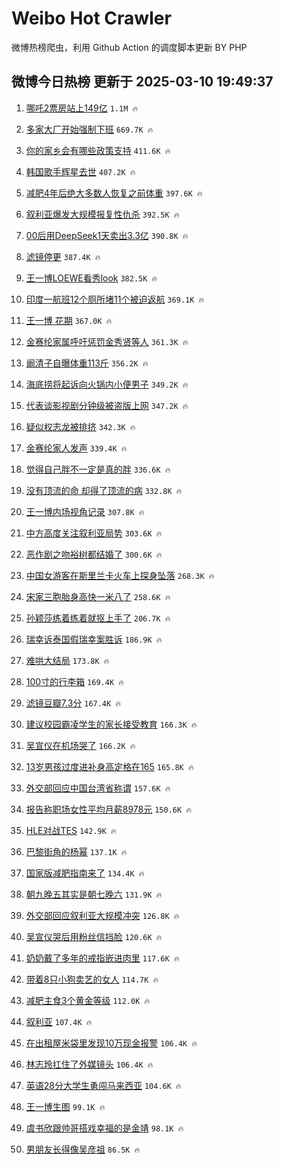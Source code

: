 # Weibo Hot Crawler 



微博热榜爬虫，利用 Github Action 的调度脚本更新 BY PHP 


## 微博今日热榜 更新于 2025-03-10 19:49:37 
1. [哪吒2票房站上149亿](https://s.weibo.com/weibo?q=%23%E5%93%AA%E5%90%922%E7%A5%A8%E6%88%BF%E7%AB%99%E4%B8%8A149%E4%BA%BF%23&t=31&band_rank=1&Refer=top) `1.1M 🔥` 

1. [多家大厂开始强制下班](https://s.weibo.com/weibo?q=%23%E5%A4%9A%E5%AE%B6%E5%A4%A7%E5%8E%82%E5%BC%80%E5%A7%8B%E5%BC%BA%E5%88%B6%E4%B8%8B%E7%8F%AD%23&t=31&band_rank=2&Refer=top) `669.7K 🔥` 

1. [你的家乡会有哪些政策支持](https://s.weibo.com/weibo?q=%23%E4%BD%A0%E7%9A%84%E5%AE%B6%E4%B9%A1%E4%BC%9A%E6%9C%89%E5%93%AA%E4%BA%9B%E6%94%BF%E7%AD%96%E6%94%AF%E6%8C%81%23&t=31&band_rank=3&Refer=top) `411.6K 🔥` 

1. [韩国歌手辉星去世](https://s.weibo.com/weibo?q=%23%E9%9F%A9%E5%9B%BD%E6%AD%8C%E6%89%8B%E8%BE%89%E6%98%9F%E5%8E%BB%E4%B8%96%23&t=31&band_rank=4&Refer=top) `407.2K 🔥` 

1. [减肥4年后绝大多数人恢复之前体重](https://s.weibo.com/weibo?q=%23%E5%87%8F%E8%82%A54%E5%B9%B4%E5%90%8E%E7%BB%9D%E5%A4%A7%E5%A4%9A%E6%95%B0%E4%BA%BA%E6%81%A2%E5%A4%8D%E4%B9%8B%E5%89%8D%E4%BD%93%E9%87%8D%23&t=31&band_rank=5&Refer=top) `397.6K 🔥` 

1. [叙利亚爆发大规模报复性仇杀](https://s.weibo.com/weibo?q=%23%E5%8F%99%E5%88%A9%E4%BA%9A%E7%88%86%E5%8F%91%E5%A4%A7%E8%A7%84%E6%A8%A1%E6%8A%A5%E5%A4%8D%E6%80%A7%E4%BB%87%E6%9D%80%23&t=31&band_rank=6&Refer=top) `392.5K 🔥` 

1. [00后用DeepSeek1天卖出3.3亿](https://s.weibo.com/weibo?q=%2300%E5%90%8E%E7%94%A8DeepSeek1%E5%A4%A9%E5%8D%96%E5%87%BA3.3%E4%BA%BF%23&t=31&band_rank=7&Refer=top) `390.8K 🔥` 

1. [滤镜停更](https://s.weibo.com/weibo?q=%E6%BB%A4%E9%95%9C%E5%81%9C%E6%9B%B4&t=31&band_rank=8&Refer=top) `387.4K 🔥` 

1. [王一博LOEWE看秀look](https://s.weibo.com/weibo?q=%23%E7%8E%8B%E4%B8%80%E5%8D%9ALOEWE%E7%9C%8B%E7%A7%80look%23&t=31&band_rank=9&Refer=top) `382.5K 🔥` 

1. [印度一航班12个厕所堵11个被迫返航](https://s.weibo.com/weibo?q=%23%E5%8D%B0%E5%BA%A6%E4%B8%80%E8%88%AA%E7%8F%AD12%E4%B8%AA%E5%8E%95%E6%89%80%E5%A0%B511%E4%B8%AA%E8%A2%AB%E8%BF%AB%E8%BF%94%E8%88%AA%23&t=31&band_rank=10&Refer=top) `369.1K 🔥` 

1. [王一博 花期](https://s.weibo.com/weibo?q=%E7%8E%8B%E4%B8%80%E5%8D%9A%20%E8%8A%B1%E6%9C%9F&t=31&band_rank=11&Refer=top) `367.0K 🔥` 

1. [金赛纶家属呼吁惩罚金秀贤等人](https://s.weibo.com/weibo?q=%23%E9%87%91%E8%B5%9B%E7%BA%B6%E5%AE%B6%E5%B1%9E%E5%91%BC%E5%90%81%E6%83%A9%E7%BD%9A%E9%87%91%E7%A7%80%E8%B4%A4%E7%AD%89%E4%BA%BA%23&t=31&band_rank=12&Refer=top) `361.3K 🔥` 

1. [阚清子自曝体重113斤](https://s.weibo.com/weibo?q=%23%E9%98%9A%E6%B8%85%E5%AD%90%E8%87%AA%E6%9B%9D%E4%BD%93%E9%87%8D113%E6%96%A4%23&t=31&band_rank=13&Refer=top) `356.2K 🔥` 

1. [海底捞将起诉向火锅内小便男子](https://s.weibo.com/weibo?q=%23%E6%B5%B7%E5%BA%95%E6%8D%9E%E5%B0%86%E8%B5%B7%E8%AF%89%E5%90%91%E7%81%AB%E9%94%85%E5%86%85%E5%B0%8F%E4%BE%BF%E7%94%B7%E5%AD%90%23&t=31&band_rank=14&Refer=top) `349.2K 🔥` 

1. [代表谈影视剧分钟级被盗版上网](https://s.weibo.com/weibo?q=%23%E4%BB%A3%E8%A1%A8%E8%B0%88%E5%BD%B1%E8%A7%86%E5%89%A7%E5%88%86%E9%92%9F%E7%BA%A7%E8%A2%AB%E7%9B%97%E7%89%88%E4%B8%8A%E7%BD%91%23&t=31&band_rank=15&Refer=top) `347.2K 🔥` 

1. [疑似权志龙被排挤](https://s.weibo.com/weibo?q=%23%E7%96%91%E4%BC%BC%E6%9D%83%E5%BF%97%E9%BE%99%E8%A2%AB%E6%8E%92%E6%8C%A4%23&t=31&band_rank=16&Refer=top) `342.3K 🔥` 

1. [金赛纶家人发声](https://s.weibo.com/weibo?q=%23%E9%87%91%E8%B5%9B%E7%BA%B6%E5%AE%B6%E4%BA%BA%E5%8F%91%E5%A3%B0%23&t=31&band_rank=17&Refer=top) `339.4K 🔥` 

1. [觉得自己胖不一定是真的胖](https://s.weibo.com/weibo?q=%23%E8%A7%89%E5%BE%97%E8%87%AA%E5%B7%B1%E8%83%96%E4%B8%8D%E4%B8%80%E5%AE%9A%E6%98%AF%E7%9C%9F%E7%9A%84%E8%83%96%23&t=31&band_rank=18&Refer=top) `336.6K 🔥` 

1. [没有顶流的命 却得了顶流的病](https://s.weibo.com/weibo?q=%E6%B2%A1%E6%9C%89%E9%A1%B6%E6%B5%81%E7%9A%84%E5%91%BD%20%E5%8D%B4%E5%BE%97%E4%BA%86%E9%A1%B6%E6%B5%81%E7%9A%84%E7%97%85&t=31&band_rank=19&Refer=top) `332.8K 🔥` 

1. [王一博内场视角记录](https://s.weibo.com/weibo?q=%23%E7%8E%8B%E4%B8%80%E5%8D%9A%E5%86%85%E5%9C%BA%E8%A7%86%E8%A7%92%E8%AE%B0%E5%BD%95%23&t=31&band_rank=20&Refer=top) `307.8K 🔥` 

1. [中方高度关注叙利亚局势](https://s.weibo.com/weibo?q=%23%E4%B8%AD%E6%96%B9%E9%AB%98%E5%BA%A6%E5%85%B3%E6%B3%A8%E5%8F%99%E5%88%A9%E4%BA%9A%E5%B1%80%E5%8A%BF%23&t=31&band_rank=21&Refer=top) `303.6K 🔥` 

1. [恶作剧之吻裕树都结婚了](https://s.weibo.com/weibo?q=%23%E6%81%B6%E4%BD%9C%E5%89%A7%E4%B9%8B%E5%90%BB%E8%A3%95%E6%A0%91%E9%83%BD%E7%BB%93%E5%A9%9A%E4%BA%86%23&t=31&band_rank=22&Refer=top) `300.6K 🔥` 

1. [中国女游客在斯里兰卡火车上探身坠落](https://s.weibo.com/weibo?q=%23%E4%B8%AD%E5%9B%BD%E5%A5%B3%E6%B8%B8%E5%AE%A2%E5%9C%A8%E6%96%AF%E9%87%8C%E5%85%B0%E5%8D%A1%E7%81%AB%E8%BD%A6%E4%B8%8A%E6%8E%A2%E8%BA%AB%E5%9D%A0%E8%90%BD%23&t=31&band_rank=23&Refer=top) `268.3K 🔥` 

1. [宋家三胞胎身高快一米八了](https://s.weibo.com/weibo?q=%23%E5%AE%8B%E5%AE%B6%E4%B8%89%E8%83%9E%E8%83%8E%E8%BA%AB%E9%AB%98%E5%BF%AB%E4%B8%80%E7%B1%B3%E5%85%AB%E4%BA%86%23&t=31&band_rank=24&Refer=top) `258.6K 🔥` 

1. [孙颖莎练着练着就抠上手了](https://s.weibo.com/weibo?q=%23%E5%AD%99%E9%A2%96%E8%8E%8E%E7%BB%83%E7%9D%80%E7%BB%83%E7%9D%80%E5%B0%B1%E6%8A%A0%E4%B8%8A%E6%89%8B%E4%BA%86%23&t=31&band_rank=25&Refer=top) `206.7K 🔥` 

1. [瑞幸诉泰国假瑞幸案胜诉](https://s.weibo.com/weibo?q=%23%E7%91%9E%E5%B9%B8%E8%AF%89%E6%B3%B0%E5%9B%BD%E5%81%87%E7%91%9E%E5%B9%B8%E6%A1%88%E8%83%9C%E8%AF%89%23&t=31&band_rank=26&Refer=top) `186.9K 🔥` 

1. [难哄大结局](https://s.weibo.com/weibo?q=%E9%9A%BE%E5%93%84%E5%A4%A7%E7%BB%93%E5%B1%80&t=31&band_rank=27&Refer=top) `173.8K 🔥` 

1. [100寸的行李箱](https://s.weibo.com/weibo?q=100%E5%AF%B8%E7%9A%84%E8%A1%8C%E6%9D%8E%E7%AE%B1&t=31&band_rank=28&Refer=top) `169.4K 🔥` 

1. [滤镜豆瓣7.3分](https://s.weibo.com/weibo?q=%E6%BB%A4%E9%95%9C%E8%B1%86%E7%93%A37.3%E5%88%86&t=31&band_rank=29&Refer=top) `167.4K 🔥` 

1. [建议校园霸凌学生的家长接受教育](https://s.weibo.com/weibo?q=%23%E5%BB%BA%E8%AE%AE%E6%A0%A1%E5%9B%AD%E9%9C%B8%E5%87%8C%E5%AD%A6%E7%94%9F%E7%9A%84%E5%AE%B6%E9%95%BF%E6%8E%A5%E5%8F%97%E6%95%99%E8%82%B2%23&t=31&band_rank=30&Refer=top) `166.3K 🔥` 

1. [吴宣仪在机场哭了](https://s.weibo.com/weibo?q=%23%E5%90%B4%E5%AE%A3%E4%BB%AA%E5%9C%A8%E6%9C%BA%E5%9C%BA%E5%93%AD%E4%BA%86%23&t=31&band_rank=31&Refer=top) `166.2K 🔥` 

1. [13岁男孩过度进补身高定格在165](https://s.weibo.com/weibo?q=%2313%E5%B2%81%E7%94%B7%E5%AD%A9%E8%BF%87%E5%BA%A6%E8%BF%9B%E8%A1%A5%E8%BA%AB%E9%AB%98%E5%AE%9A%E6%A0%BC%E5%9C%A8165%23&t=31&band_rank=32&Refer=top) `165.8K 🔥` 

1. [外交部回应中国台湾省称谓](https://s.weibo.com/weibo?q=%23%E5%A4%96%E4%BA%A4%E9%83%A8%E5%9B%9E%E5%BA%94%E4%B8%AD%E5%9B%BD%E5%8F%B0%E6%B9%BE%E7%9C%81%E7%A7%B0%E8%B0%93%23&t=31&band_rank=33&Refer=top) `157.6K 🔥` 

1. [报告称职场女性平均月薪8978元](https://s.weibo.com/weibo?q=%23%E6%8A%A5%E5%91%8A%E7%A7%B0%E8%81%8C%E5%9C%BA%E5%A5%B3%E6%80%A7%E5%B9%B3%E5%9D%87%E6%9C%88%E8%96%AA8978%E5%85%83%23&t=31&band_rank=34&Refer=top) `150.6K 🔥` 

1. [HLE对战TES](https://s.weibo.com/weibo?q=%23HLE%E5%AF%B9%E6%88%98TES%23&t=31&band_rank=35&Refer=top) `142.9K 🔥` 

1. [巴黎街角的杨幂](https://s.weibo.com/weibo?q=%23%E5%B7%B4%E9%BB%8E%E8%A1%97%E8%A7%92%E7%9A%84%E6%9D%A8%E5%B9%82%23&t=31&band_rank=36&Refer=top) `137.1K 🔥` 

1. [国家版减肥指南来了](https://s.weibo.com/weibo?q=%23%E5%9B%BD%E5%AE%B6%E7%89%88%E5%87%8F%E8%82%A5%E6%8C%87%E5%8D%97%E6%9D%A5%E4%BA%86%23&t=31&band_rank=37&Refer=top) `134.4K 🔥` 

1. [朝九晚五其实是朝七晚六](https://s.weibo.com/weibo?q=%E6%9C%9D%E4%B9%9D%E6%99%9A%E4%BA%94%E5%85%B6%E5%AE%9E%E6%98%AF%E6%9C%9D%E4%B8%83%E6%99%9A%E5%85%AD&t=31&band_rank=38&Refer=top) `131.9K 🔥` 

1. [外交部回应叙利亚大规模冲突](https://s.weibo.com/weibo?q=%23%E5%A4%96%E4%BA%A4%E9%83%A8%E5%9B%9E%E5%BA%94%E5%8F%99%E5%88%A9%E4%BA%9A%E5%A4%A7%E8%A7%84%E6%A8%A1%E5%86%B2%E7%AA%81%23&t=31&band_rank=39&Refer=top) `126.8K 🔥` 

1. [吴宣仪哭后用粉丝信挡脸](https://s.weibo.com/weibo?q=%23%E5%90%B4%E5%AE%A3%E4%BB%AA%E5%93%AD%E5%90%8E%E7%94%A8%E7%B2%89%E4%B8%9D%E4%BF%A1%E6%8C%A1%E8%84%B8%23&t=31&band_rank=40&Refer=top) `120.6K 🔥` 

1. [奶奶戴了多年的戒指嵌进肉里](https://s.weibo.com/weibo?q=%23%E5%A5%B6%E5%A5%B6%E6%88%B4%E4%BA%86%E5%A4%9A%E5%B9%B4%E7%9A%84%E6%88%92%E6%8C%87%E5%B5%8C%E8%BF%9B%E8%82%89%E9%87%8C%23&t=31&band_rank=41&Refer=top) `117.6K 🔥` 

1. [带着8只小狗卖艺的女人](https://s.weibo.com/weibo?q=%E5%B8%A6%E7%9D%808%E5%8F%AA%E5%B0%8F%E7%8B%97%E5%8D%96%E8%89%BA%E7%9A%84%E5%A5%B3%E4%BA%BA&t=31&band_rank=42&Refer=top) `114.7K 🔥` 

1. [减肥主食3个黄金等级](https://s.weibo.com/weibo?q=%23%E5%87%8F%E8%82%A5%E4%B8%BB%E9%A3%9F3%E4%B8%AA%E9%BB%84%E9%87%91%E7%AD%89%E7%BA%A7%23&t=31&band_rank=43&Refer=top) `112.0K 🔥` 

1. [叙利亚](https://s.weibo.com/weibo?q=%E5%8F%99%E5%88%A9%E4%BA%9A&t=31&band_rank=44&Refer=top) `107.4K 🔥` 

1. [在出租屋米袋里发现10万现金报警](https://s.weibo.com/weibo?q=%23%E5%9C%A8%E5%87%BA%E7%A7%9F%E5%B1%8B%E7%B1%B3%E8%A2%8B%E9%87%8C%E5%8F%91%E7%8E%B010%E4%B8%87%E7%8E%B0%E9%87%91%E6%8A%A5%E8%AD%A6%23&t=31&band_rank=45&Refer=top) `106.4K 🔥` 

1. [林志玲扛住了外媒镜头](https://s.weibo.com/weibo?q=%23%E6%9E%97%E5%BF%97%E7%8E%B2%E6%89%9B%E4%BD%8F%E4%BA%86%E5%A4%96%E5%AA%92%E9%95%9C%E5%A4%B4%23&t=31&band_rank=46&Refer=top) `106.4K 🔥` 

1. [英语28分大学生勇闯马来西亚](https://s.weibo.com/weibo?q=%E8%8B%B1%E8%AF%AD28%E5%88%86%E5%A4%A7%E5%AD%A6%E7%94%9F%E5%8B%87%E9%97%AF%E9%A9%AC%E6%9D%A5%E8%A5%BF%E4%BA%9A&t=31&band_rank=47&Refer=top) `104.6K 🔥` 

1. [王一博生图](https://s.weibo.com/weibo?q=%E7%8E%8B%E4%B8%80%E5%8D%9A%E7%94%9F%E5%9B%BE&t=31&band_rank=48&Refer=top) `99.1K 🔥` 

1. [虞书欣跟帅哥搭戏幸福的是金靖](https://s.weibo.com/weibo?q=%E8%99%9E%E4%B9%A6%E6%AC%A3%E8%B7%9F%E5%B8%85%E5%93%A5%E6%90%AD%E6%88%8F%E5%B9%B8%E7%A6%8F%E7%9A%84%E6%98%AF%E9%87%91%E9%9D%96&t=31&band_rank=49&Refer=top) `98.1K 🔥` 

1. [男朋友长得像吴彦祖](https://s.weibo.com/weibo?q=%E7%94%B7%E6%9C%8B%E5%8F%8B%E9%95%BF%E5%BE%97%E5%83%8F%E5%90%B4%E5%BD%A6%E7%A5%96&t=31&band_rank=50&Refer=top) `86.5K 🔥` 

